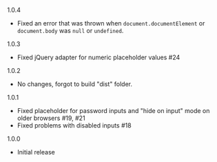 1.0.4

- Fixed an error that was thrown when `document.documentElement` or `document.body` was `null` or `undefined`.

1.0.3

- Fixed jQuery adapter for numeric placeholder values #24

1.0.2

- No changes, forgot to build "dist" folder.

1.0.1

- Fixed placeholder for password inputs and "hide on input" mode on older browsers #19, #21
- Fixed problems with disabled inputs #18

1.0.0

- Initial release
